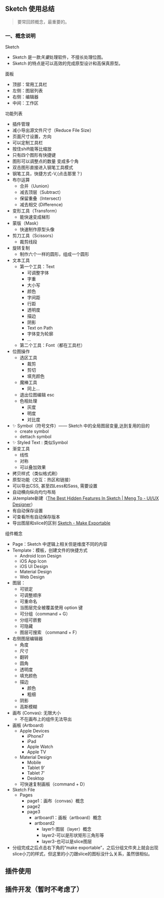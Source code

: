 ## Sketch 使用总结

> 要常回顾概念，最重要的。

### 一、概念说明

Sketch

- Sketch 是一款*矢量*处理软件，不擅长处理位图。
- Sketch 的特点是可以高效的完成原型设计和高保真原型。

面板

- 顶部：常用工具栏
- 左侧：图层列表
- 右侧：编辑器
- 中间：工作区

功能列表

- 插件管理
- 减小导出源文件尺寸（Reduce File Size）
- 页面尺寸设置，方向
- 可以定制工具栏
- 按住shift能等比缩放
- 只有四个图形有快捷键
- 图形可以调整点的数量 变成多个角
- 双击图形直接进入钢笔工具模式
- 钢笔工具，快捷方式-V,(点击那里？)
- 布尔运算
    - 合并（Uunion）
    - 减去顶层（Subtract）
    - 保留重叠（Intersect）
    - 减去相交 (Difference)
- 变形工具（Transform）
    - 能快速变成梯形
- 蒙版（Mask）
    - 快速制作原型头像
- 剪刀工具（Scissors）
    - 裁剪线段
- 旋转复制
    - 制作六个一样的圆形，组成一个圆形
- 文本工具
    - 第一个工具：Text
        - 可调整字体
        - 字重
        - 大小写
        - 颜色
        - 字间距
        - 行距
        - 透明度
        - 描边
        - 阴影
        - Text on Path
        - 字体变为轮廓
        - ...
    - 第二个工具：Font（都在工具栏）
- 位图操作
    - 选区工具
        - 裁剪
        - 剪切
        - 填充颜色
    - 魔棒工具
        - 同上...
    - 退出位图编辑 esc
    - 色相处理
        - 灰度
        - 明度
        - 对比度
- ✨ Symbol（符号文件）—— Sketch 中的全局图层变量,达到复用的目的
    - create symbol
    - dettach symbol
- ✨ Styled Text : 类似Symbol
- 渐变工具
    - 线性
    - 对称
    - 可以叠加效果
- 拷贝样式（类似格式刷）
- 原型功能（交互：热区和链接）
- 可以导出CSS, 甚至四Less和Sass, 需要设置
- 自动横向纵向均匀布局
- 从template新建（[The Best Hidden Features In Sketch | Meng To - UI/UX Designer](http://blog.mengto.com/the-best-hidden-features-in-sketch/)）
- 有自动保存设置
- 可查看所有自动保存版本
- 导出图层和slice的区别 [Sketch - Make Exportable](https://sketchapp.com/docs/exporting/exporting-layers/)

组件概念

- Page：Sketch 中逻辑上相关但是维度不同的内容
- Template：模板，创建文件的快捷方式
    - Android Icon Design
    - iOS App Icon
    - iOS UI Design
    - Material Design
    - Web Design
- 图层：
    - 可锁定
    - 可调整顺序
    - 可重命名
    - 当图层完全被覆盖使用 option 键
    - 可分组（command + G）
    - 分组可嵌套
    - 可隐藏
    - 图层可搜索 （command + F）
- 右侧图层编辑器
    - 角度
    - 尺寸
    - 翻转
    - 圆角
    - 透明度
    - 填充颜色
    - 描边
        - 颜色
        - 粗细
    - 阴影
    - 高斯模糊
- 画布 (Convas): 无限大小
    - 不在画布上的组件无法导出
- 画板 (Artboard)
    - Apple Devices
        - iPhone7 
        - iPad
        - Apple Watch
        - Apple TV
    - Material Design
        - Mobile
        - Tablet 9'
        - Tablet 7'
        - Desktop
    - 可快速复制画板（command + D）
- Sketch File
    - Pages
        - page1：画布（convas）概念
        - page2
        - page3
            - artboard1：画板（artboard）概念
            - artboard2
                - layer1-图层（layer）概念
                - layer2-可以是形状矩形三角形等
                - layer3-也可以是slice图层
- 分组完成之后点击右下角的“make exportable”，之后分组文件夹上就会出现slice小刀的样式，但这里的小刀跟slice的图标没什么关系，虽然很相似。

## 插件使用

## 插件开发（暂时不考虑了）